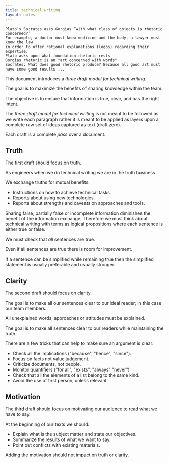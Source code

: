 ```yaml
---
title: technical writing
layout: notes
---
```


```
Plato’s Socrates asks Gorgias “with what class of objects is rhetoric concerned?”
For example, a doctor must know medicine and the body, a lawyer must know the law
in order to offer rational explanations (logos) regarding their expertise. 
Plato asks upon what foundation rhetoric rests
Gorgias rhetoric is an "art concerned with words"
Socrates: What does good rhetoric produce? Because all good art must have some good results ...
```

This document introduces a *three draft model for technical writing*.

The goal is to maximize the benefits of sharing knowledge within the team.

The objective is to ensure that information is true, clear, and has the right intent.

The *three draft model for technical writing* is not meant to be followed as we write each paragraph rather it is meant to be applied as layers upon a complete raw set of ideas captured as text (draft zero). 

Each draft is a complete *pass* over a document.

## Truth

The first draft should focus on truth.

As engineers when we do technical writing we are in the truth business.

We exchange truths for mutual benefits:

- Instructions on how to achieve technical tasks.
- Reports about using new technologies.
- Reports about strengths and caveats on approaches and tools.

Sharing false, partially false or incomplete information diminishes the benefit of the information exchange. Therefore we must think about technical writing with terms as logical propositions where each sentence is either true or false.

We must check that *all* sentences are true.

Even if all sentences are true there is room for improvement.

If a sentence can be simplified while remaining true then the simplified statement is usually preferable and usually stronger.

## Clarity

The second draft should focus on clarity.

The goal is to make all our sentences clear to our ideal reader; in this case our team members.

All unexplained words, approaches or attitudes must be explained.

The goal is to make all sentences clear to our readers while maintaining the truth.

There are a few tricks that can help to make sure an argument is clear:

- Check all the implications ("because", "hence", "since").
- Focus on facts not value judgement.
- Criticize documents, not people.
- Monitor quantifiers ("for all", "exists", "always" "never")
- Check that all the elements of a list belong to the same kind.
- Avoid the use of first person, unless relevant.

## Motivation

The third draft should focus on motivating our audience to read what we have to say.

At the beginning of our texts we should:

- Explain what is the subject matter and state our objectives.
- Summarize the results of what we want to say.
- Point out conflicts with existing materials.

Adding the motivation should not impact on truth or clarity.
